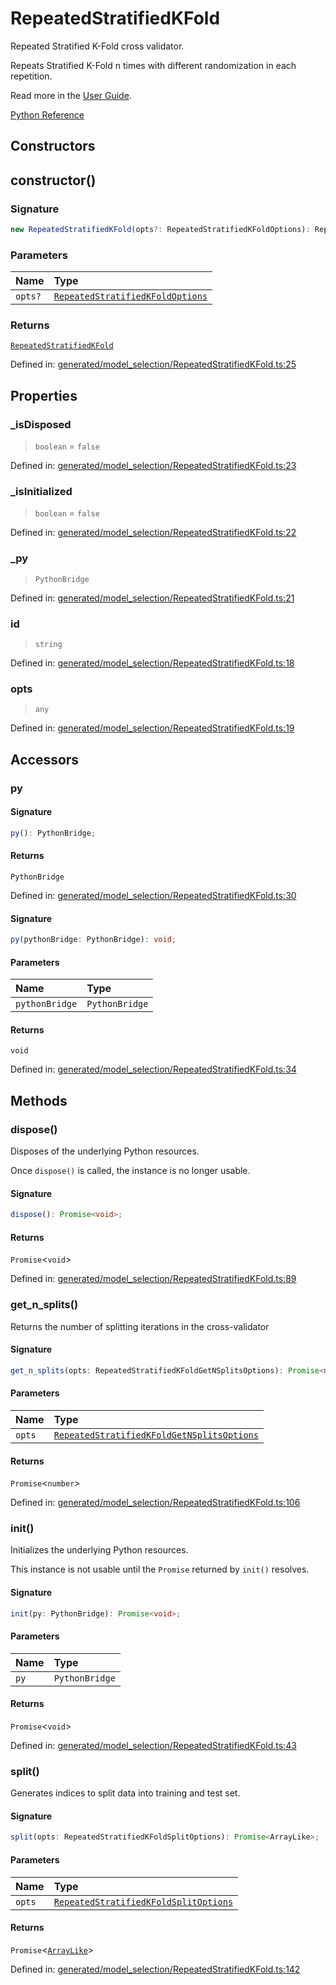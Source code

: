 # RepeatedStratifiedKFold

Repeated Stratified K-Fold cross validator.

Repeats Stratified K-Fold n times with different randomization in each repetition.

Read more in the [User Guide](../cross_validation.html#repeated-k-fold).

[Python Reference](https://scikit-learn.org/stable/modules/generated/sklearn.model_selection.RepeatedStratifiedKFold.html)

## Constructors

## constructor()

### Signature

```ts
new RepeatedStratifiedKFold(opts?: RepeatedStratifiedKFoldOptions): RepeatedStratifiedKFold;
```

### Parameters

| Name | Type |
| :------ | :------ |
| `opts?` | [`RepeatedStratifiedKFoldOptions`](../interfaces/RepeatedStratifiedKFoldOptions.md) |

### Returns

[`RepeatedStratifiedKFold`](RepeatedStratifiedKFold.md)

Defined in:  [generated/model\_selection/RepeatedStratifiedKFold.ts:25](https://github.com/transitive-bullshit/scikit-learn-ts/blob/122b3c0/packages/sklearn/src/generated/model_selection/RepeatedStratifiedKFold.ts#L25)

## Properties

### \_isDisposed

> `boolean`  = `false`

Defined in:  [generated/model\_selection/RepeatedStratifiedKFold.ts:23](https://github.com/transitive-bullshit/scikit-learn-ts/blob/122b3c0/packages/sklearn/src/generated/model_selection/RepeatedStratifiedKFold.ts#L23)

### \_isInitialized

> `boolean`  = `false`

Defined in:  [generated/model\_selection/RepeatedStratifiedKFold.ts:22](https://github.com/transitive-bullshit/scikit-learn-ts/blob/122b3c0/packages/sklearn/src/generated/model_selection/RepeatedStratifiedKFold.ts#L22)

### \_py

> `PythonBridge`

Defined in:  [generated/model\_selection/RepeatedStratifiedKFold.ts:21](https://github.com/transitive-bullshit/scikit-learn-ts/blob/122b3c0/packages/sklearn/src/generated/model_selection/RepeatedStratifiedKFold.ts#L21)

### id

> `string`

Defined in:  [generated/model\_selection/RepeatedStratifiedKFold.ts:18](https://github.com/transitive-bullshit/scikit-learn-ts/blob/122b3c0/packages/sklearn/src/generated/model_selection/RepeatedStratifiedKFold.ts#L18)

### opts

> `any`

Defined in:  [generated/model\_selection/RepeatedStratifiedKFold.ts:19](https://github.com/transitive-bullshit/scikit-learn-ts/blob/122b3c0/packages/sklearn/src/generated/model_selection/RepeatedStratifiedKFold.ts#L19)

## Accessors

### py

#### Signature

```ts
py(): PythonBridge;
```

#### Returns

`PythonBridge`

Defined in:  [generated/model\_selection/RepeatedStratifiedKFold.ts:30](https://github.com/transitive-bullshit/scikit-learn-ts/blob/122b3c0/packages/sklearn/src/generated/model_selection/RepeatedStratifiedKFold.ts#L30)

#### Signature

```ts
py(pythonBridge: PythonBridge): void;
```

#### Parameters

| Name | Type |
| :------ | :------ |
| `pythonBridge` | `PythonBridge` |

#### Returns

`void`

Defined in: [generated/model\_selection/RepeatedStratifiedKFold.ts:34](https://github.com/transitive-bullshit/scikit-learn-ts/blob/122b3c0/packages/sklearn/src/generated/model_selection/RepeatedStratifiedKFold.ts#L34)

## Methods

### dispose()

Disposes of the underlying Python resources.

Once `dispose()` is called, the instance is no longer usable.

#### Signature

```ts
dispose(): Promise<void>;
```

#### Returns

`Promise`\<`void`\>

Defined in:  [generated/model\_selection/RepeatedStratifiedKFold.ts:89](https://github.com/transitive-bullshit/scikit-learn-ts/blob/122b3c0/packages/sklearn/src/generated/model_selection/RepeatedStratifiedKFold.ts#L89)

### get\_n\_splits()

Returns the number of splitting iterations in the cross-validator

#### Signature

```ts
get_n_splits(opts: RepeatedStratifiedKFoldGetNSplitsOptions): Promise<number>;
```

#### Parameters

| Name | Type |
| :------ | :------ |
| `opts` | [`RepeatedStratifiedKFoldGetNSplitsOptions`](../interfaces/RepeatedStratifiedKFoldGetNSplitsOptions.md) |

#### Returns

`Promise`\<`number`\>

Defined in:  [generated/model\_selection/RepeatedStratifiedKFold.ts:106](https://github.com/transitive-bullshit/scikit-learn-ts/blob/122b3c0/packages/sklearn/src/generated/model_selection/RepeatedStratifiedKFold.ts#L106)

### init()

Initializes the underlying Python resources.

This instance is not usable until the `Promise` returned by `init()` resolves.

#### Signature

```ts
init(py: PythonBridge): Promise<void>;
```

#### Parameters

| Name | Type |
| :------ | :------ |
| `py` | `PythonBridge` |

#### Returns

`Promise`\<`void`\>

Defined in:  [generated/model\_selection/RepeatedStratifiedKFold.ts:43](https://github.com/transitive-bullshit/scikit-learn-ts/blob/122b3c0/packages/sklearn/src/generated/model_selection/RepeatedStratifiedKFold.ts#L43)

### split()

Generates indices to split data into training and test set.

#### Signature

```ts
split(opts: RepeatedStratifiedKFoldSplitOptions): Promise<ArrayLike>;
```

#### Parameters

| Name | Type |
| :------ | :------ |
| `opts` | [`RepeatedStratifiedKFoldSplitOptions`](../interfaces/RepeatedStratifiedKFoldSplitOptions.md) |

#### Returns

`Promise`\<[`ArrayLike`](../types/ArrayLike.md)\>

Defined in:  [generated/model\_selection/RepeatedStratifiedKFold.ts:142](https://github.com/transitive-bullshit/scikit-learn-ts/blob/122b3c0/packages/sklearn/src/generated/model_selection/RepeatedStratifiedKFold.ts#L142)
